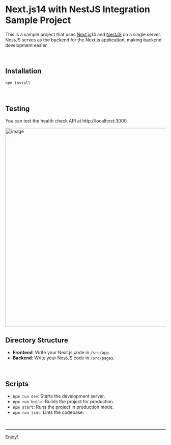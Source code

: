 # Next.js14 with NestJS Integration Sample Project

This is a sample project that uses [Next.js](https://nextjs.org)14 and [NestJS](https://nestjs.com) on a single server. NestJS serves as the backend for the Next.js application, making backend development easier.

<br>

## Installation

```bash
npm install
```

<br>

## Testing

You can test the health check API at http://localhost:3000.

<img width="623" alt="image" src="https://github.com/Nhahan/next-nest-integration/assets/81916648/18079ea7-e505-486c-8ed9-c9fd133383df">

<br>

## Directory Structure

- **Frontend**: Write your Next.js code in `/src/app`.
- **Backend**: Write your NestJS code in `/src/pages`.

<br>

## Scripts
- `npm run dev`: Starts the development server.
- `npm run build`: Builds the project for production.
- `npm start`: Runs the project in production mode.
- `npm run lint`: Lints the codebase.

<br>

---

Enjoy!
